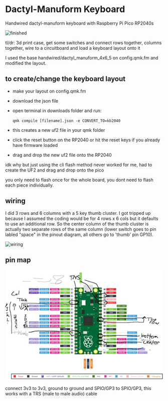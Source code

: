 # Dactyl-Manuform Keyboard
Handwired dactyl-manuform keyboard with Raspberry Pi Pico RP2040s

![finished](IMG_20230801_202347_026.jpg)

tl/dr: 3d print case, get some switches and connect rows together, columns together, wire to a circuitboard and load a keyboard layout onto it

I used the base handwired/dactyl_manuform_4x6_5 on config.qmk.fm and modified the layout.

## to create/change the keyboard layout
- make your layout on config.qmk.fm
- download the json file
- open terminal in downloads folder and run:
  
  ``qmk compile [filename].json -e CONVERT_TO=kb2040
``
- this creates a new uf2 file in your qmk folder
- click the reset button on the RP2040 or hit the reset keys if you already have firmware loaded
- drag and drop the new uf2 file onto the RP2040
  
idk why but just using the cli flash method never worked for me, had to create the UF2 and drag and drop onto the pico

you only need to flash once for the whole board, you dont need to flash each piece individually.


## wiring
I did 3 rows and 6 columns with a 5 key thumb cluster. I got tripped up because I assumed the coding would be for 4 rows x 6 cols but it defaults to use an additional row. So the center column of the thumb cluster is actually two separate rows of the same column (lower switch goes to pin labled "space" in the pinout diagram, all others go to 'thumb' pin GP10).

![wiring](IMG_20230730_133151_296.jpg)

## pin map
![pinoutmap](picomap.png)

connect 3v3 to 3v3, ground to ground and SPIO/GP3 to SPIO/GP3, this works with a TRS (male to male audio) cable
